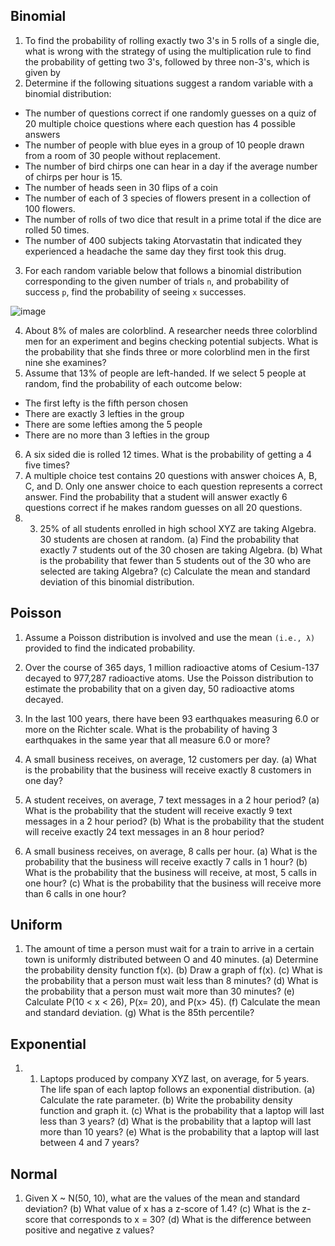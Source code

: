 ## Binomial

1. To find the probability of rolling exactly two 3's in 5 rolls of a single die, what is wrong with the strategy of using the multiplication rule to find the probability of getting two 3's, followed by three non-3's, which is given by
2. Determine if the following situations suggest a random variable with a binomial distribution:

- The number of questions correct if one randomly guesses on a quiz of 20 multiple choice questions where each question has 4 possible answers
- The number of people with blue eyes in a group of 10 people drawn from a room of 30 people without replacement.
- The number of bird chirps one can hear in a day if the average number of chirps per hour is 15.
- The number of heads seen in 30 flips of a coin
- The number of each of 3 species of flowers present in a collection of 100 flowers.
- The number of rolls of two dice that result in a prime total if the dice are rolled 50 times.
- The number of 400 subjects taking Atorvastatin that indicated they experienced a headache the same day they first took this drug.

3. For each random variable below that follows a binomial distribution corresponding to the given number of trials `n`, and probability of success `p`, find the probability of seeing `x` successes.

![image](https://github.com/user-attachments/assets/9f52fb47-799d-4b65-80d9-4aa1a11b1f80)

4. About 8% of males are colorblind. A researcher needs three colorblind men for an experiment and begins checking potential subjects. What is the probability that she finds three or more colorblind men in the first nine she examines?
5. Assume that 13% of people are left-handed. If we select 5 people at random, find the probability of each outcome below:
- The first lefty is the fifth person chosen
- There are exactly 3 lefties in the group
- There are some lefties among the 5 people
- There are no more than 3 lefties in the group


6. A six sided die is rolled 12 times. What is the probability of getting a 4 five times?
7. A multiple choice test contains 20 questions with answer choices A, B, C, and D. Only one answer choice to each question represents a correct answer. Find the probability that a student will answer exactly 6 questions correct if he makes random guesses on all 20 questions.
8. 3. 25% of all students enrolled in high school XYZ are taking Algebra. 30 students are chosen at random. (a) Find the probability that exactly 7 students out of the 30 chosen are taking Algebra. (b) What is the probability that fewer than 5 students out of the 30 who are selected are taking Algebra? (c) Calculate the mean and standard deviation of this binomial distribution.



## Poisson
1. Assume a Poisson distribution is involved and use the mean `(i.e., λ)` provided to find the indicated probability.

2. Over the course of 365 days, 1 million radioactive atoms of Cesium-137 decayed to 977,287 radioactive atoms. Use the Poisson distribution to estimate the probability that on a given day, 50 radioactive atoms decayed. 
3. In the last 100 years, there have been 93 earthquakes measuring 6.0 or more on the Richter scale. What is the probability of having 3 earthquakes in the same year that all measure 6.0 or more?
4. A small business receives, on average, 12 customers per day. (a) What is the probability that the business will
receive exactly 8 customers in one day?
5. A student receives, on average, 7 text messages in a 2 hour period? (a) What is the probability that the student will receive exactly 9 text messages in a 2 hour period? (b) What is the probability that the student will receive exactly 24 text messages in an 8 hour period?
6. A small business receives, on average, 8 calls per hour. (a) What is the probability that the business will receive exactly 7 calls in 1 hour? (b) What is the probability that the business will receive, at most, 5 calls in one hour? (c) What is the probability that the business will receive more than 6 calls in one hour?


## Uniform

1. The amount of time a person must wait for a train to arrive in a certain town is uniformly distributed between O and 40 minutes. (a) Determine the probability density function f(x). (b) Draw a graph of f(x). (c) What is the probability that a person must wait less than 8 minutes? (d) What is the probability that a person must wait more than 30 minutes? (e) Calculate P(10 < x < 26), P(x= 20), and P(x> 45). (f) Calculate the mean and standard deviation. (g) What is the 85th percentile?

## Exponential
1. 1. Laptops produced by company XYZ last, on average, for 5 years. The life span of each laptop follows an exponential distribution. (a) Calculate
the rate parameter. (b) Write the probability density function and graph it. (c) What is the probability that a laptop will last less than 3 years?
(d) What is the probability that a laptop will last more than 10 years? (e) What is the probability that a laptop will last between 4 and 7 years?


## Normal
1. Given X ~ N(50, 10), what are the values of the mean and standard deviation? (b) What value of x has a z-score of 1.4? (c) What is the z-score
that corresponds to x = 30? (d) What is the difference between positive and negative z values?

